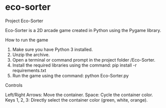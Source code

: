 # eco-sorter

Project Eco-Sorter

Eco-Sorter is a 2D arcade game created in Python using the Pygame library.

How to run the game

1. Make sure you have Python 3 installed.
2. Unzip the archive.
3. Open a terminal or command prompt in the project folder /Eco-Sorter.
4. Install the required libraries using the command:
pip install -r requirements.txt
5. Run the game using the command:
python Eco-Sorter.py

Controls

Left/Right Arrows: Move the container.
Space: Cycle the container color.
Keys 1, 2, 3: Directly select the container color (green, white, orange).
